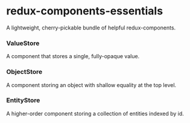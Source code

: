 # redux-components-essentials

A lightweight, cherry-pickable bundle of helpful redux-components.

### ValueStore

A component that stores a single, fully-opaque value.

### ObjectStore

A component storing an object with shallow equality at the top level.

### EntityStore

A higher-order component storing a collection of entities indexed by id.
